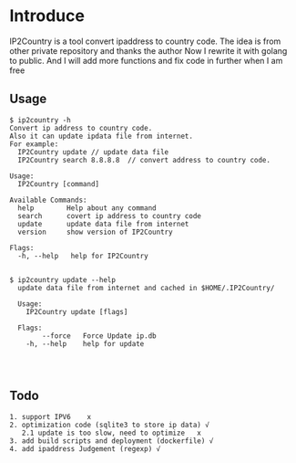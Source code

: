 # Introduce

IP2Country is a tool convert ipaddress to country code. 
The idea is from other private repository and thanks the author
Now I rewrite it with golang to public. 
And I will add more functions and fix code in further when I am free


## Usage

```
$ ip2country -h
Convert ip address to country code.
Also it can update ipdata file from internet.
For example:
  IP2Country update // update data file
  IP2Country search 8.8.8.8  // convert address to country code.

Usage:
  IP2Country [command]

Available Commands:
  help        Help about any command
  search      covert ip address to country code
  update      update data file from internet
  version     show version of IP2Country

Flags:
  -h, --help   help for IP2Country
  
  
$ ip2country update --help
  update data file from internet and cached in $HOME/.IP2Country/
  
  Usage:
    IP2Country update [flags]
  
  Flags:
        --force   Force Update ip.db
    -h, --help    help for update  
  
  
 
```   
## Todo
    1. support IPV6    x
    2. optimization code (sqlite3 to store ip data) √
       2.1 update is too slow, need to optimize   x
    3. add build scripts and deployment (dockerfile) √
    4. add ipaddress Judgement (regexp) √
    


    

 